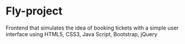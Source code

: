 # Fly-project
Frontend that simulates the idea of booking tickets with a simple user interface using HTML5, CSS3, Java Script,
Bootstrap, jQuery
